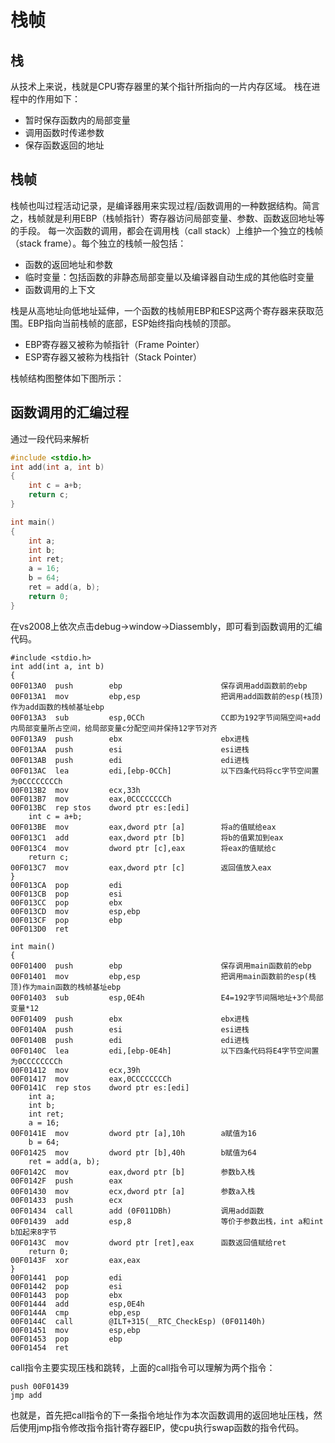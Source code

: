 # 栈帧
## 栈
从技术上来说，栈就是CPU寄存器里的某个指针所指向的一片内存区域。
栈在进程中的作用如下：
- 暂时保存函数内的局部变量
- 调用函数时传递参数
- 保存函数返回的地址

## 栈帧

栈帧也叫过程活动记录，是编译器用来实现过程/函数调用的一种数据结构。简言之，栈帧就是利用EBP（栈帧指针）寄存器访问局部变量、参数、函数返回地址等的手段。
每一次函数的调用，都会在调用栈（call stack）上维护一个独立的栈帧（stack frame）。每个独立的栈帧一般包括：
- 函数的返回地址和参数
- 临时变量：包括函数的非静态局部变量以及编译器自动生成的其他临时变量
- 函数调用的上下文

栈是从高地址向低地址延伸，一个函数的栈帧用EBP和ESP这两个寄存器来获取范围。EBP指向当前栈帧的底部，ESP始终指向栈帧的顶部。
- EBP寄存器又被称为帧指针（Frame Pointer）
- ESP寄存器又被称为栈指针（Stack Pointer）

栈帧结构图整体如下图所示：


## 函数调用的汇编过程
通过一段代码来解析
```c++
#include <stdio.h>
int add(int a, int b)
{
	int c = a+b;
	return c;
}

int main()
{
	int a;
	int b;
	int ret;
	a = 16;
	b = 64;
	ret = add(a, b);
	return 0;
}
```

在vs2008上依次点击debug->window->Diassembly，即可看到函数调用的汇编代码。
```
#include <stdio.h>
int add(int a, int b)
{
00F013A0  push        ebp                      保存调用add函数前的ebp             
00F013A1  mov         ebp,esp                  把调用add函数前的esp(栈顶)作为add函数的栈帧基址ebp
00F013A3  sub         esp,0CCh                 CC即为192字节间隔空间+add内局部变量所占空间，给局部变量c分配空间并保持12字节对齐
00F013A9  push        ebx                      ebx进栈 
00F013AA  push        esi                      esi进栈
00F013AB  push        edi                      edi进栈
00F013AC  lea         edi,[ebp-0CCh]           以下四条代码将cc字节空间置为0CCCCCCCCh
00F013B2  mov         ecx,33h 
00F013B7  mov         eax,0CCCCCCCCh 
00F013BC  rep stos    dword ptr es:[edi] 
	int c = a+b;
00F013BE  mov         eax,dword ptr [a]        将a的值赋给eax
00F013C1  add         eax,dword ptr [b]        将b的值累加到eax
00F013C4  mov         dword ptr [c],eax        将eax的值赋给c
	return c;
00F013C7  mov         eax,dword ptr [c]        返回值放入eax
}
00F013CA  pop         edi  
00F013CB  pop         esi  
00F013CC  pop         ebx  
00F013CD  mov         esp,ebp 
00F013CF  pop         ebp  
00F013D0  ret            
```


```
int main()
{
00F01400  push        ebp                      保存调用main函数前的ebp
00F01401  mov         ebp,esp                  把调用main函数前的esp(栈顶)作为main函数的栈帧基址ebp
00F01403  sub         esp,0E4h                 E4=192字节间隔地址+3个局部变量*12 
00F01409  push        ebx                      ebx进栈
00F0140A  push        esi                      esi进栈
00F0140B  push        edi                      edi进栈
00F0140C  lea         edi,[ebp-0E4h]           以下四条代码将E4字节空间置为0CCCCCCCCh
00F01412  mov         ecx,39h 
00F01417  mov         eax,0CCCCCCCCh 
00F0141C  rep stos    dword ptr es:[edi] 
	int a;
	int b;
	int ret;
	a = 16;
00F0141E  mov         dword ptr [a],10h        a赋值为16
	b = 64;
00F01425  mov         dword ptr [b],40h        b赋值为64
	ret = add(a, b);
00F0142C  mov         eax,dword ptr [b]        参数b入栈
00F0142F  push        eax  
00F01430  mov         ecx,dword ptr [a]        参数a入栈
00F01433  push        ecx  
00F01434  call        add (0F011DBh)           调用add函数
00F01439  add         esp,8                    等价于参数出栈，int a和int b加起来8字节
00F0143C  mov         dword ptr [ret],eax      函数返回值赋给ret
	return 0;
00F0143F  xor         eax,eax 
}
00F01441  pop         edi  
00F01442  pop         esi  
00F01443  pop         ebx  
00F01444  add         esp,0E4h 
00F0144A  cmp         ebp,esp 
00F0144C  call        @ILT+315(__RTC_CheckEsp) (0F01140h) 
00F01451  mov         esp,ebp 
00F01453  pop         ebp  
00F01454  ret              
```

call指令主要实现压栈和跳转，上面的call指令可以理解为两个指令：
```
push 00F01439
jmp add
```
也就是，首先把call指令的下一条指令地址作为本次函数调用的返回地址压栈，然后使用jmp指令修改指令指针寄存器EIP，使cpu执行swap函数的指令代码。